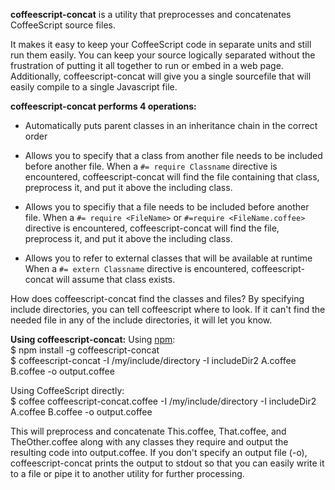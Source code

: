 **coffeescript-concat** is a utility that preprocesses and concatenates CoffeeScript source files.

It makes it easy to keep your CoffeeScript code in separate units and still run them easily.  You can keep your source logically separated without the frustration of putting it all together to run or embed in a web page.  Additionally, coffeescript-concat will give you a single sourcefile that will easily compile to a single Javascript file.

**coffeescript-concat performs 4 operations:**

* Automatically puts parent classes in an inheritance chain in the correct order

* Allows you to specify that a class from another file needs to be included before another file.
    When a `#= require Classname` directive is encountered, coffeescript-concat will find the file containing that class, preprocess it, and put it above the including class.
    
* Allows you to specifiy that a file needs to be included before another file.
    When a `#= require <FileName>` or `#=require <FileName.coffee>` directive is encountered, coffeescript-concat will find the file, preprocess it, and put it above the including class. 

* Allows you to refer to external classes that will be available at runtime
	When a `#= extern Classname` directive is encountered, coffeescript-concat
	will assume that class exists.
    
How does coffeescript-concat find the classes and files?  By specifying include directories, you can tell coffeescript where to look.  If it can't find the needed file in any of the include directories, it will let you know.

**Using coffeescript-concat:**
Using [npm](http://npmjs.org):  
    $ npm install -g coffeescript-concat  
    $ coffeescript-concat -I /my/include/directory -I includeDir2 A.coffee B.coffee -o output.coffee

Using CoffeeScript directly:  
    $ coffee coffeescript-concat.coffee -I /my/include/directory -I includeDir2 A.coffee B.coffee -o output.coffee
    
This will preprocess and concatenate This.coffee, That.coffee, and TheOther.coffee along with any classes they require and output the resulting code into output.coffee.  If you don't specify an output file (-o), coffeescript-concat prints the output to stdout so that you can easily write it to a file or pipe it to another utility for further processing.  
